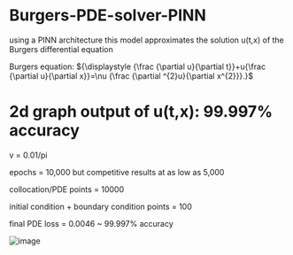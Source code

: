# Burgers-PDE-solver-PINN
using a PINN architecture this model approximates the solution u(t,x) of the Burgers differential equation

Burgers equation:
${\displaystyle {\frac {\partial u}{\partial t}}+u{\frac {\partial u}{\partial x}}=\nu {\frac {\partial ^{2}u}{\partial x^{2}}}.}$

# 2d graph output of u(t,x): 99.997% accuracy

v = 0.01/pi

epochs = 10,000 but competitive results at as low as 5,000

collocation/PDE points = 10000

initial condition + boundary condition points = 100

final PDE loss = 0.0046 ~ 99.997% accuracy


![image](https://github.com/MasterMeep/Burgers-PDE-solver-PINN/assets/51376656/f1bc6e28-ee7b-40a3-b2c5-589a5408ad71)
